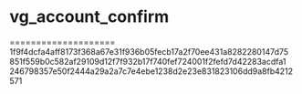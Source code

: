 # vg_account_confirm
====================
1f9f4dcfa4aff8173f368a67e31f936b05fecb17a2f70ee431a8282280147d75
851f559b0c582af29109d12f7f932b17f740fef724001f2fefd7d42283acdfa1
246798357e50f2444a29a2a7c7e4ebe1238d2e23e831823106dd9a8fb4212571
